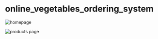 # online_vegetables_ordering_system
![homepage](https://github.com/Shree0m/online_vegetables_ordering_system/assets/115340655/a95c419b-826b-43ba-904f-1858113e2ee1)

![products page](https://github.com/Shree0m/online_vegetables_ordering_system/assets/115340655/417a1d37-e1e2-4fd1-96d4-3c3bb8df108e)
